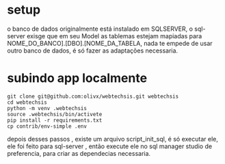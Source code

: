 

# setup

o banco de dados originalmente está instalado em  SQLSERVER,
o sql-server exisge que em seu Model as tablemas estejam mapiadas para
NOME_DO_BANCO].[DBO].[NOME_DA_TABELA, nada te empede de usar outro
banco de dados, é só fazer as adaptações necessaria.

# subindo app localmente
```
git clone git@github.com:olivx/webtechsis.git webtechsis
cd webtechsis
python -m venv .webtechsis
source .webtechsis/bin/activete
pip install -r requirements.txt
cp contrib/env-simple .env
```



depois desses passos , existe um arquivo script_init_sql, é só executar ele,
ele foi feito para sql-server , então execute ele no  sql manager studio de
preferencia, para criar as dependecias necessaria.



